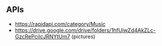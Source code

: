 ## APIs

- https://rapidapi.com/category/Music
- https://drive.google.com/drive/folders/1hfUiwZd4AkZLc-GzcRePcilcJRNYtUm7 (pictures)
